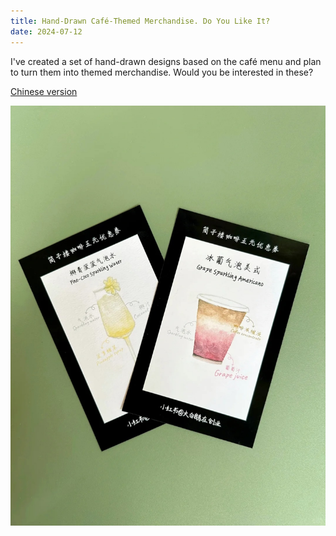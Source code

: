 ```yaml
---
title: Hand-Drawn Café-Themed Merchandise. Do You Like It?
date: 2024-07-12
---
```




I've created a set of hand-drawn designs based on the café menu and plan to turn them into themed merchandise. Would you be interested in these?

[Chinese version](https://www.xiaohongshu.com/explore/6690b8f2000000000a004c96?xsec_token=ABbJdcpWFr5E8Gad9h11ApfUcXIuxuknJw7LeBSB-3Cd8=&xsec_source=pc_user)

![](./feature.jpg)